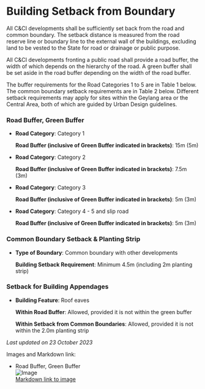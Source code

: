# Building Setback from Boundary

All C&CI developments shall be sufficiently set back from the road and common boundary. The setback distance is measured from the road reserve line or boundary line to the external wall of the buildings, excluding land to be vested to the State for road or drainage or public purpose.

All C&CI developments fronting a public road shall provide a road buffer, the width of which depends on the hierarchy of the road. A green buffer shall be set aside in the road buffer depending on the width of the road buffer.

The buffer requirements for the Road Categories 1 to 5 are in Table 1 below. The common boundary setback requirements are in Table 2 below. Different setback requirements may apply for sites within the Geylang area or the Central Area, both of which are guided by Urban Design guidelines.

### Road Buffer, Green Buffer

- **Road Category**: Category 1  
  **Road Buffer (inclusive of Green Buffer indicated in brackets)**: 15m (5m)

- **Road Category**: Category 2  
  **Road Buffer (inclusive of Green Buffer indicated in brackets)**: 7.5m (3m)

- **Road Category**: Category 3  
  **Road Buffer (inclusive of Green Buffer indicated in brackets)**: 5m (3m)

- **Road Category**: Category 4 - 5 and slip road  
  **Road Buffer (inclusive of Green Buffer indicated in brackets)**: 5m (3m)

### Common Boundary Setback & Planting Strip

- **Type of Boundary**: Common boundary with other developments  
  **Building Setback Requirement**: Minimum 4.5m (including 2m planting strip)

### Setback for Building Appendages

- **Building Feature**: Roof eaves  
  **Within Road Buffer**: Allowed, provided it is not within the green buffer  
  **Within Setback from Common Boundaries**: Allowed, provided it is not within the 2.0m planting strip

*Last updated on 23 October 2023*

Images and Markdown link:  
- Road Buffer, Green Buffer  
  ![Image](https://www.ura.gov.sg/-/media/Corporate/Guidelines/Development-control/Others/CCI02_Road_Buffer_Setbacks.jpg?h=100%25&w=100%25)  
  [Markdown link to image](https://www.ura.gov.sg/-/media/Corporate/Guidelines/Development-control/Others/CCI02_Road_Buffer_Setbacks.jpg?h=100%25&w=100%25)  
